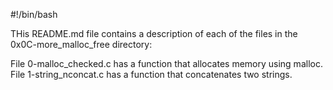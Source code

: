#!/bin/bash

THis README.md file contains a description of each of the files in the 0x0C-more_malloc_free directory:

File 0-malloc_checked.c has a function that allocates memory using malloc.
File 1-string_nconcat.c has a function that concatenates two strings.
